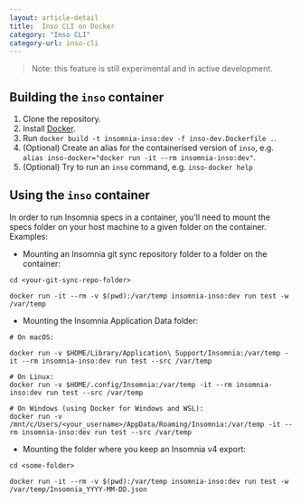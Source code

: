 ```yaml
---
layout: article-detail
title:  Inso CLI on Docker
category: "Inso CLI"
category-url: inso-cli
---
```


> Note: this feature is still experimental and in active development.

## Building the `inso` container

1. Clone the repository.
2. Install [Docker](https://docs.docker.com/get-docker/).
3. Run `docker build -t insomnia-inso:dev -f inso-dev.Dockerfile .`.
4. (Optional) Create an alias for the containerised version of `inso`, e.g. `alias inso-docker="docker run -it --rm insomnia-inso:dev"`.
5. (Optional) Try to run an `inso` command, e.g. `inso-docker help`

## Using the `inso` container

In order to run Insomnia specs in a container, you'll need to mount the specs folder on your host machine to a given folder on the container. Examples:

- Mounting an Insomnia git sync repository folder to a folder on the container:

```shell
cd <your-git-sync-repo-folder>

docker run -it --rm -v $(pwd):/var/temp insomnia-inso:dev run test -w /var/temp
```

- Mounting the Insomnia Application Data folder:

```shell
# On macOS:

docker run -v $HOME/Library/Application\ Support/Insomnia:/var/temp -it --rm insomnia-inso:dev run test --src /var/temp

# On Linux:
docker run -v $HOME/.config/Insomnia:/var/temp -it --rm insomnia-inso:dev run test --src /var/temp

# On Windows (using Docker for Windows and WSL):
docker run -v /mnt/c/Users/<your_username>/AppData/Roaming/Insomnia:/var/temp -it --rm insomnia-inso:dev run test --src /var/temp
```

- Mounting the folder where you keep an Insomnia v4 export:

```shell
cd <some-folder>

docker run -it --rm -v $(pwd):/var/temp insomnia-inso:dev run test -w /var/temp/Insomnia_YYYY-MM-DD.json
```
